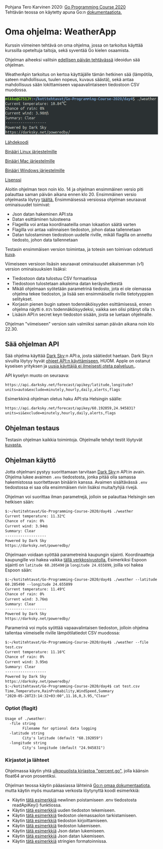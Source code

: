 Pohjana Tero Karvinen 2020: [Go Programming Course 2020](http://terokarvinen.com/2020/go-programming-course-2020-w22/)<br>
Tehtävän teossa on käytetty apuna Go:n [dokumentaatiota.](https://golang.org/doc/)

# Oma ohjelma: WeatherApp

Kurssin viimeinen tehtävä on oma ohjelma, jossa on tarkoitus käyttää kurssilla opeteltuja taitoja, sekä syventää Go kielen osaamista.

Ohjelman aiheeksi valitsin [edellisen päivän tehtävässä](https://github.com/nikke845/Go-Programming-Course-2020/tree/master/day3#kaikki-tai-jotain-valitse-aihe-tai-pari-vaihtoehtoa-kurssin-loppuprojektille-palastele-mieti-miten-voit-ensin-toteuttaa-pienen-toimivan-kokonaisuuden-ja-sen-p%C3%A4%C3%A4lle-vaihtoehtoja-laajentaa) ideoidun sää ohjelman.

WeatherApin tarkoitus on kertoa käyttäjälle tämän hetkinen sää (lämpötila, sateen mahdollisuus, tuulen nopeus, kuvaus säästä), sekä antaa mahdollisuus sään lokittamiseen vapaavalintaiseen tiedostoon CSV muodossa.

![alt text](https://github.com/nikke845/Go-Programming-Course-2020/blob/master/day4/weatherapp.png "Ohjelman suoritus ilman parametrejä")

[Lähdekoodi](https://github.com/nikke845/Go-Programming-Course-2020/blob/master/day4/weather.go)

[Binääri Linux järjestelmille](https://github.com/nikke845/Go-Programming-Course-2020/blob/master/day4/weather)

[Binääri Mac järjestelmille](https://github.com/nikke845/Go-Programming-Course-2020/blob/master/day4/weather-mac-64bit)

[Binääri Windows järjestelmille](https://github.com/nikke845/Go-Programming-Course-2020/blob/master/day4/weather-windows-64bit.exe)

[Lisenssi](https://github.com/nikke845/Go-Programming-Course-2020/blob/master/LICENSE)

Aloitin ohjelman teon noin klo. 14 ja ohjelman ensimmäinen versio piti palauttaa saman päivän aikana ennen klo 20. Ensimmäinen versio ohjelmasta löytyy [täältä.](https://github.com/nikke845/Go-Programming-Course-2020/blob/master/day4/v1/weather.go) Ensimmäisessä versiossa ohjelman seuraavat ominaisuudet toimivat:

* Json datan hakeminen API:sta
* Datan esittäminen tulosteena
* Flageilla voi antaa koordinaateilla oman lokaation säätä varten
* Flagilla voi antaa valinnaisen tiedoston, johon dataa tallennetaan
* Datan tulostaminen tiedostoon uudelle riville, mikäli flagilla on annettu tiedosto, johon data tallennetaan

Testasin ensimmäisen version toimintaa, ja totesin sen toimivan odotetusti [kuva](https://github.com/nikke845/Go-Programming-Course-2020/blob/master/day4/v1/weather_v1.png).

Viimeiseen versioon lisäsin seuraavat ominaisuudet aikaisemman (v1) version ominaisuuksien lisäksi:

* Tiedostoon data tulostuu CSV formaatissa
* Tiedostoon tulostetaan aikaleima datan keräyshetkestä
* Mikäli ohjelmaan syötetään parametrinä tiedosto, jota ei ole olemassa ohjelma tekee tiedoston, ja lisää sen ensimmäiselle riville tietotyyppien selitykset.
* Korjasin pienen bugin sateen todennäköisyyden esittämisessä, ennen ohjelma näytti `0.01%` todennäköisyydeksi, vaikka sen olisi pitänyt olla `1%`
* Lisäsin API:n secret keyn tiedoston sisään, josta se luetaan ohjelmalle.

Ohjelman "viimeiseen" version sain valmiiksi saman päivän aikana noin klo 22.30.

## Sää ohjelman API

Sää ohjelma käyttää [Dark Sky](https://darksky.net/poweredby/):n API:a, josta säätiedot haetaan. Dark Sky:n sivuilta löytyy hyvät [ohjeet API:n käyttämiseen](https://darksky.net/dev/docs), HUOM. Apple on ostanut kyseisen yrityksen ja [uusia käyttäjiä ei ilmeisesti oteta palveluun.](https://blog.darksky.net/).

API kyselyn muoto on seuraava:

    https://api.darksky.net/forecast/apikey/latitude,longitude?units=auto&exclude=minutely,hourly,daily,alerts,flags

Esimerkkinä ohjelman oletus haku API:sta Helsingin säälle:

    https://api.darksky.net/forecast/apikey/60.192059,24.945831?units=si&exclude=minutely,hourly,daily,alerts,flags

## Ohjelman testaus

Testasin ohjelman kaikkia toimintoja. Ohjelmalle tehdyt testit löytyvät [kuvasta.](https://github.com/nikke845/Go-Programming-Course-2020/blob/master/day4/weatherapp_test.png)

## Ohjelman käyttö

Jotta ohjelmani pystyy suorittamaan tarvitaan [Dark Sky](https://darksky.net/poweredby/):n API:in avain. Ohjelma lukee avaimen `.env` tiedostosta, jonka pitää olla samassa hakemistossa suoritettavan binäärin kanssa. Avaimen sisältävässä `.env` tiedostossa ei saa olla ensimmäisen rivin lisäksi muita/tyhjiä rivejä.

Ohjelman voi suorittaa ilman parametrejä, jolloin se palauttaa Helsingin sen hetkisen sään:

```
$:~/kotitehtavat/Go-Programming-Course-2020/day4$ ./weather 
Current temperature: 11.32℃
Chance of rain: 0%
Current wind: 3.94㎧
Summary: Clear
-------------------
Powered by Dark Sky
https://darksky.net/poweredby/

```

Ohjelmaan voidaan syöttää parametreinä kaupungin sijainti. Koordinaatteja kaupungille voi hakea vaikka [tällä verkkosivustolla.](https://www.latlong.net/) Esimerkiksi Espoon sijainti on `latitude 60.205490` ja `longitude 24.655899`, joilla voi hakea Espoon sään:

```
$:~/kotitehtavat/Go-Programming-Course-2020/day4$ ./weather --latitude 60.205490 --longitude 24.655899
Current temperature: 11.49℃
Chance of rain: 0%
Current wind: 3.76㎧
Summary: Clear
-------------------
Powered by Dark Sky
https://darksky.net/poweredby/

```

Paramerinä voi myös syöttää vapaavalintaisen tiedoston, jolloin ohjelma tallentaa viimeiselle riville lämpötilatiedot CSV muodossa:

```
$:~/kotitehtavat/Go-Programming-Course-2020/day4$ ./weather --file test.csv
Current temperature: 11.16℃
Chance of rain: 0%
Current wind: 3.95㎧
Summary: Clear
-------------------
Powered by Dark Sky
https://darksky.net/poweredby/
$:~/kotitehtavat/Go-Programming-Course-2020/day4$ cat test.csv 
Time,Temperature,RainProbability,WindSpeed,Summary
"2020-05-28T23:14:32+03:00",11.16,0,3.95,"Clear"
```

### Optiot (flagit)

```
Usage of ./weather:
  -file string
    	Filename for optional data logging
  -latitude string
    	City's latitude (default "60.192059")
  -longitude string
    	City's longitude (default "24.945831")
```

### Kirjastot ja lähteet

Ohjelmassa käytin yhtä [ulkopuolista kirjastoa "percent.go"](https://github.com/dariubs/percent), jolla käänsin float64 arvon prosentiksi.

Ohjelman teossa käytin pääasiassa lähteinä [Go:n omaa dokumentaatiota](https://golang.org/doc/), mutta käytin myös muutamaa verkosta löytynyttä koodi esimerkkiä:

* Käytin [tätä esimerkkiä](https://flaviocopes.com/golang-remove-new-line-from-readstring/) newlinen poistamiseen .env tiedostosta readApiKey() funktiossa.
* Käytin [tätä esimerkkiä](https://stackoverflow.com/questions/53749097/how-to-append-to-a-file-if-it-exists-else-create-a-new-and-write-to-it) uuden tiedoston tekemiseen.
* Käytin [tätä esimerkkiä](https://stackoverflow.com/questions/12518876/how-to-check-if-a-file-exists-in-go) tiedoston olemassaolon tarkistamiseen.
* Käytin [tätä esimerkkiä](https://golangbot.com/write-files/) tiedoston kirjoittamiseen.
* Käytin [tätä esimerkkiä](https://gobyexample.com/reading-files) tiedoston lukemiseen.
* Käytin [tätä esimerkkiä](https://www.sohamkamani.com/blog/2017/10/18/parsing-json-in-golang/) Json datan lukemiseen.
* Käytin [tätä esimerkkiä](https://gobyexample.com/json) Json datan lukemiseen.
* Käytin [tätä esimerkkiä](https://gobyexample.com/string-formatting) stringien formatoinnissa.